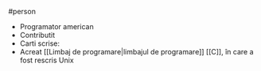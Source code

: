 #person 

- Programator american
- Contributit
- Carti scrise: 
-  Acreat [[Limbaj de programare|limbajul de programare]] [[C]], în care a fost rescris Unix
